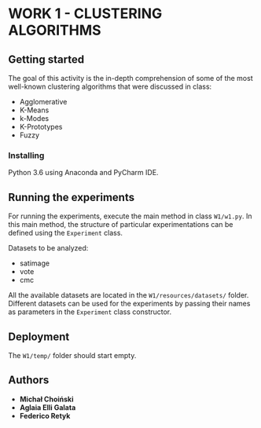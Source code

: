 # WORK 1 - CLUSTERING ALGORITHMS


## Getting started

The goal of this activity is the in-depth comprehension of some of the most well-known clustering algorithms that were discussed in class:

 * Agglomerative
 * K-Means
 * k-Modes
 * K-Prototypes
 * Fuzzy


### Installing

Python 3.6 using Anaconda and PyCharm IDE.

## Running the experiments

For running the experiments, execute the main method in class `W1/w1.py`. In this main method, the structure of particular experimentations can be defined using the `Experiment` class.

Datasets to be analyzed:

 * satimage
 * vote
 * cmc

All the available datasets are located in the `W1/resources/datasets/` folder. Different datasets can be used for the experiments by passing their names as parameters in the `Experiment` class constructor.


## Deployment
The `W1/temp/` folder should start empty. 

## Authors

* **Michał Choiński**
* **Aglaia Elli Galata**
* **Federico Retyk**
